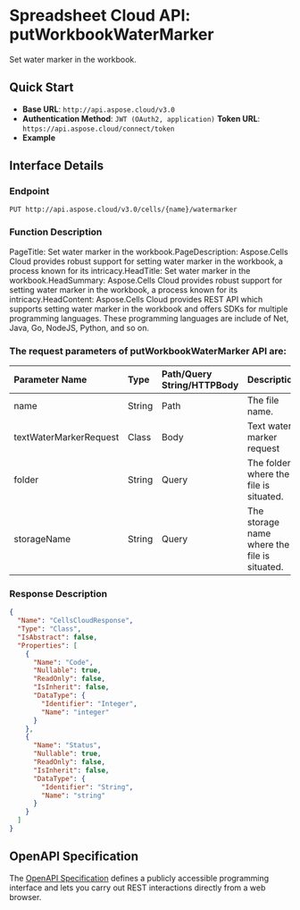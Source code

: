 # **Spreadsheet Cloud API: putWorkbookWaterMarker**

Set water marker in the workbook. 

## **Quick Start**

- **Base URL**: `http://api.aspose.cloud/v3.0`
- **Authentication Method**: `JWT (OAuth2, application)`  **Token URL**: `https://api.aspose.cloud/connect/token`
- **Example** 
<script src="https://gist.github.com/aspose-cells-cloud-gists/8a5b324fdf3e574dbd747c1a1e24b05d.js?file=Example30_PutWorkbookWaterMarker.cs"></script>

## **Interface Details**

### **Endpoint** 

```
PUT http://api.aspose.cloud/v3.0/cells/{name}/watermarker
```

### **Function Description**
PageTitle: Set water marker in the workbook.PageDescription: Aspose.Cells Cloud provides robust support for setting water marker in the workbook, a process known for its intricacy.HeadTitle: Set water marker in the workbook.HeadSummary: Aspose.Cells Cloud provides robust support for setting water marker in the workbook, a process known for its intricacy.HeadContent: Aspose.Cells Cloud provides REST API which supports setting water marker in the workbook and offers SDKs for multiple programming languages. These programming languages are include of Net, Java, Go, NodeJS, Python, and so on.

### The request parameters of **putWorkbookWaterMarker** API are: 

| Parameter Name | Type | Path/Query String/HTTPBody | Description | 
| :- | :- | :- |:- | 
|name|String|Path|The file name.|
|textWaterMarkerRequest|Class|Body|Text water marker request|
|folder|String|Query|The folder where the file is situated.|
|storageName|String|Query|The storage name where the file is situated.|


### **Response Description**
```json
{
  "Name": "CellsCloudResponse",
  "Type": "Class",
  "IsAbstract": false,
  "Properties": [
    {
      "Name": "Code",
      "Nullable": true,
      "ReadOnly": false,
      "IsInherit": false,
      "DataType": {
        "Identifier": "Integer",
        "Name": "integer"
      }
    },
    {
      "Name": "Status",
      "Nullable": true,
      "ReadOnly": false,
      "IsInherit": false,
      "DataType": {
        "Identifier": "String",
        "Name": "string"
      }
    }
  ]
}
```

## OpenAPI Specification

The [OpenAPI Specification](https://reference.aspose.cloud/cells/#/WorkbookController/PutWorkbookWaterMarker) defines a publicly accessible programming interface and lets you carry out REST interactions directly from a web browser.

